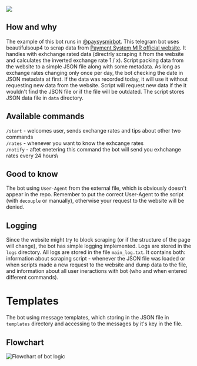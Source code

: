 <a href="https://codeclimate.com/github/iwatkot/paysysmirbot/maintainability"><img src="https://api.codeclimate.com/v1/badges/53242d851173a196c116/maintainability" /></a>

## How and why
The example of this bot runs in [@paysysmirbot](https://t.me/paysysmirbot). This telegram bot uses beautifulsoup4 to scrap data from [Payment System MIR official website](https://mironline.ru/support/list/kursy_mir/). It handles with exhchange rated data (directrly scraping it from the website and calculates the inverted exchange rate 1 / x). Script packing data from the website to a simple JSON file along with some metadata. As long as exchange rates changing only once per day, the bot checking the date in JSON metadata at first. If the data was recorded today, it will use it without requesting new data from the website. Script will request new data if the it wouldn't find the JSON file or if the file will be outdated. The script stores JSON data file in `data` directory.

## Available commands
`/start` - welcomes user, sends exchange rates and tips about other two commands\
`/rates` - whenever you want to know the exhcange rates\
`/notify` - aftet enetering this command the bot will send you exhchange rates every 24 hours\

## Good to know
The bot using `User-Agent` from the external file, which is obviously doesn't appear in the repo. Remember to put the correct User-Agent to the script (with `decouple` or manually), otherwise your request to the website will be denied.

## Logging
Since the website might try to block scraping (or if the structure of the page will change), the bot has simple logging implemented. Logs are stored in the `logs` directory. All logs are stored in the file `main_log.txt`. It contains both: information about scraping script - whenever the JSON file was loaded or when scripts made a new request to the website and dump data to the file, and information about all user ineractions with bot (who and when entered different commands).

# Templates
The bot using message templates, which storing in the JSON file in `templates` directory and accessing to the messages by it's key in the file.

## Flowchart

![Flowchart of bot logic](http://iwasend.ru/img_share/github/paysysmirbot-flowchart.png)